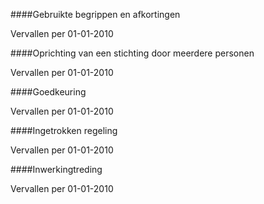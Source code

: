 <meta http-equiv='Content-Type' content='text/html; charset=utf-8' />


####Gebruikte begrippen en afkortingen

Vervallen per 01-01-2010 

####Oprichting van een stichting door meerdere personen

Vervallen per 01-01-2010 

####Goedkeuring

Vervallen per 01-01-2010 

####Ingetrokken regeling

Vervallen per 01-01-2010 

####Inwerkingtreding

Vervallen per 01-01-2010 

